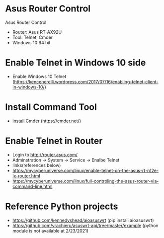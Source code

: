 # Asus Router Control

Asus Router Control 

- Router: Asus RT-AX92U
- Tool: Telnet, Cmder
- Windows 10 64 bit

# Enable Telnet in Windows 10 side
- Enable Windows 10 Telnet (https://kencenerelli.wordpress.com/2017/07/16/enabling-telnet-client-in-windows-10/)

# Install Command Tool
- install Cmder (https://cmder.net/)

# Enable Telnet in Router
- Login to http://router.asus.com/ 
- Adminstration -> System -> Service -> Enalbe Telnet
- links(references below) 
- https://mycyberuniverse.com/linux/enable-telnet-on-the-asus-rt-n12e-lx-router.html
- https://mycyberuniverse.com/linux/full-controling-the-asus-router-via-command-line.html

# Reference Python projects
- https://github.com/kennedyshead/aioasuswrt (pip install aioasuswrt)
- https://github.com/vrachieru/asuswrt-api/tree/master/example (python module is not available at 2/23/2021)




